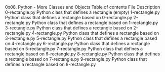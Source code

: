 0x08. Python - More Classes and Objects
Table of contents
File 	Description
0-rectangle.py 	Python class that defines a rectangle (empty)
1-rectangle.py 	Python class that defines a rectangle based on 0-rectangle.py
2-rectangle.py 	Python class that defines a rectangle based on 1-rectangle.py
3-rectangle.py 	Python class that defines a rectangle based on 2-rectangle.py
4-rectangle.py 	Python class that defines a rectangle based on 3-rectangle.py
5-rectangle.py 	Python class that defines a rectangle based on 4-rectangle.py
6-rectangle.py 	Python class that defines a rectangle based on 5-rectangle.py
7-rectangle.py 	Python class that defines a rectangle based on 6-rectangle.py
8-rectangle.py 	Python class that defines a rectangle based on 7-rectangle.py
9-rectangle.py 	Python class that defines a rectangle based on 8-rectangle.py
